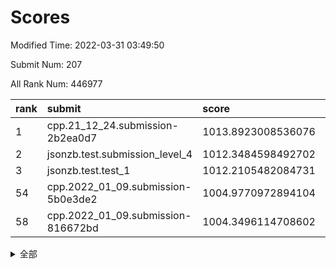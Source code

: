 # Scores

Modified Time: 2022-03-31 03:49:50

Submit Num: 207

All Rank Num: 446977

| rank |               submit               |       score        |       sigma        | pk_num |
| :--- | :--------------------------------- | :----------------- | :----------------- | :----- |
| 1    | cpp.21_12_24.submission-2b2ea0d7   | 1013.8923008536076 | 0.8227934895927953 | 8636   |
| 2    | jsonzb.test.submission_level_4     | 1012.3484598492702 | 0.8363501835049877 | 8640   |
| 3    | jsonzb.test.test_1                 | 1012.2105482084731 | 0.7763570581210946 | 8640   |
| 54   | cpp.2022_01_09.submission-5b0e3de2 | 1004.9770972894104 | 0.7315174875564073 | 8637   |
| 58   | cpp.2022_01_09.submission-816672bd | 1004.3496114708602 | 0.7070727882246757 | 8637   |


<details>
<summary>全部</summary>

| rank |                 submit                 |       score        |       sigma        | pk_num |
| :--- | :------------------------------------- | :----------------- | :----------------- | :----- |
| 1    | cpp.21_12_24.submission-2b2ea0d7       | 1013.8923008536076 | 0.8227934895927953 | 8636   |
| 2    | jsonzb.test.submission_level_4         | 1012.3484598492702 | 0.8363501835049877 | 8640   |
| 3    | jsonzb.test.test_1                     | 1012.2105482084731 | 0.7763570581210946 | 8640   |
| 4    | gobigger.level_3.submission_level_3_33 | 1011.356494313218  | 0.760098513098386  | 8634   |
| 5    | gobigger.level_3.submission_level_3_23 | 1011.3423876023015 | 0.7692614618860368 | 8641   |
| 6    | gobigger.level_3.submission_level_3_3  | 1011.302686380383  | 0.7726959621093643 | 8641   |
| 7    | gobigger.level_3.submission_level_3_19 | 1011.1110054006925 | 0.7584288737238567 | 8645   |
| 8    | gobigger.level_3.submission_level_3_4  | 1010.9202554688322 | 0.7488142897318681 | 8638   |
| 9    | gobigger.level_3.submission_level_3_31 | 1010.85314768762   | 0.7767693270671839 | 8639   |
| 10   | gobigger.level_3.submission_level_3_5  | 1010.8489316291095 | 0.7512557144878733 | 8637   |
| 11   | gobigger.level_3.submission_level_3_0  | 1010.8306935368447 | 0.7603253041423463 | 8640   |
| 12   | gobigger.level_3.submission_level_3_40 | 1010.7849906158185 | 0.7541931141816578 | 8638   |
| 13   | gobigger.level_3.submission_level_3_11 | 1010.7841451719879 | 0.764198473014518  | 8639   |
| 14   | gobigger.level_3.submission_level_3_17 | 1010.7471274761543 | 0.7711521642353235 | 8639   |
| 15   | gobigger.level_3.submission_level_3_41 | 1010.7075219170451 | 0.7859381200302881 | 8636   |
| 16   | gobigger.level_3.submission_level_3_27 | 1010.6859629192365 | 0.7515775311066072 | 8637   |
| 17   | gobigger.level_3.submission_level_3_15 | 1010.6227154665096 | 0.7782735494520449 | 8637   |
| 18   | gobigger.level_3.submission_level_3_48 | 1010.5624666697455 | 0.7380775561966765 | 8634   |
| 19   | gobigger.level_3.submission_level_3_43 | 1010.4787819521465 | 0.7842288828644988 | 8638   |
| 20   | gobigger.level_3.submission_level_3_21 | 1010.4677428976534 | 0.7529814609377705 | 8631   |
| 21   | gobigger.level_3.submission_level_3_26 | 1010.3294987154959 | 0.7556801013004055 | 8640   |
| 22   | gobigger.level_3.submission_level_3_39 | 1010.3255959591543 | 0.7574105798337843 | 8639   |
| 23   | gobigger.level_3.submission_level_3_9  | 1010.3073437239831 | 0.7601296234338619 | 8637   |
| 24   | gobigger.level_3.submission_level_3_29 | 1010.1790999961617 | 0.769243769290439  | 8634   |
| 25   | gobigger.level_3.submission_level_3_25 | 1010.1711723514759 | 0.7484863212656765 | 8632   |
| 26   | gobigger.level_3.submission_level_3_44 | 1010.0988069592934 | 0.758297847168326  | 8636   |
| 27   | gobigger.level_3.submission_level_3_12 | 1010.0939333559113 | 0.766737803080584  | 8639   |
| 28   | gobigger.level_3.submission_level_3_18 | 1010.0096625533148 | 0.762874358040584  | 8641   |
| 29   | gobigger.level_3.submission_level_3_2  | 1009.9601184951545 | 0.7536903593302151 | 8633   |
| 30   | gobigger.level_3.submission_level_3_45 | 1009.9292754732688 | 0.7578645502864436 | 8636   |
| 31   | gobigger.level_3.submission_level_3_46 | 1009.8339958335379 | 0.7678023871134839 | 8644   |
| 32   | gobigger.level_3.submission_level_3_22 | 1009.8142425851132 | 0.7668272912338662 | 8634   |
| 33   | gobigger.level_3.submission_level_3_37 | 1009.7633084677673 | 0.7606001334161386 | 8639   |
| 34   | gobigger.level_3.submission_level_3_47 | 1009.7403626511971 | 0.7589045312292039 | 8641   |
| 35   | gobigger.level_3.submission_level_3_16 | 1009.6098984960852 | 0.7498378433793879 | 8636   |
| 36   | gobigger.level_3.submission_level_3_49 | 1009.5294330996165 | 0.7480642029119122 | 8634   |
| 37   | gobigger.level_3.submission_level_3_34 | 1009.4741680674169 | 0.7465966541145793 | 8641   |
| 38   | gobigger.level_3.submission_level_3_14 | 1009.4236731501545 | 0.7676330715153863 | 8641   |
| 39   | gobigger.level_3.submission_level_3_10 | 1009.3412579175201 | 0.7527969176012054 | 8637   |
| 40   | gobigger.level_3.submission_level_3_20 | 1009.3038213756631 | 0.7597033965165917 | 8639   |
| 41   | gobigger.level_3.submission_level_3_24 | 1009.2898882843774 | 0.7478049555894632 | 8636   |
| 42   | gobigger.level_3.submission_level_3_30 | 1009.2818280047186 | 0.7360294779212422 | 8638   |
| 43   | gobigger.level_3.submission_level_3_35 | 1009.190763094176  | 0.7522710252519778 | 8632   |
| 44   | gobigger.level_3.submission_level_3_32 | 1009.1428352024387 | 0.747059289831954  | 8643   |
| 45   | gobigger.level_3.submission_level_3_7  | 1009.0920967289657 | 0.7614348846862892 | 8636   |
| 46   | gobigger.level_3.submission_level_3_13 | 1009.0829130888615 | 0.7609941988737956 | 8640   |
| 47   | gobigger.level_3.submission_level_3_38 | 1008.9911289306184 | 0.7488105143541546 | 8633   |
| 48   | gobigger.level_3.submission_level_3_28 | 1008.9624921052189 | 0.7654079215459998 | 8635   |
| 49   | gobigger.level_3.submission_level_3_6  | 1008.9276012395384 | 0.7416704531023353 | 8638   |
| 50   | gobigger.level_3.submission_level_3_8  | 1008.7776996985311 | 0.7410353853560714 | 8634   |
| 51   | gobigger.level_3.submission_level_3_36 | 1008.6523874524823 | 0.7506053845870105 | 8636   |
| 52   | gobigger.level_3.submission_level_3_1  | 1008.6518209403649 | 0.7526646768854707 | 8639   |
| 53   | gobigger.level_3.submission_level_3_42 | 1008.2282906688104 | 0.7393765167850946 | 8634   |
| 54   | cpp.2022_01_09.submission-5b0e3de2     | 1004.9770972894104 | 0.7315174875564073 | 8637   |
| 55   | gobigger.level_1.submission_level_1_43 | 1004.589545382061  | 0.7117585400852864 | 8644   |
| 56   | gobigger.level_1.submission_level_1_27 | 1004.4286432142927 | 0.7144217608007268 | 8632   |
| 57   | gobigger.level_1.submission_level_1_37 | 1004.4036729004526 | 0.7151674049431308 | 8639   |
| 58   | cpp.2022_01_09.submission-816672bd     | 1004.3496114708602 | 0.7070727882246757 | 8637   |
| 59   | gobigger.level_1.submission_level_1_41 | 1004.3463582903947 | 0.7275690835983074 | 8639   |
| 60   | gobigger.level_1.submission_level_1_20 | 1004.2665605936077 | 0.7124281637412162 | 8636   |
| 61   | gobigger.level_1.submission_level_1_36 | 1004.2431563177148 | 0.7116736922281991 | 8643   |
| 62   | gobigger.level_1.submission_level_1_39 | 1004.2429353079065 | 0.721195711693053  | 8635   |
| 63   | gobigger.level_1.submission_level_1_19 | 1004.2373271712177 | 0.7099275421879964 | 8632   |
| 64   | gobigger.level_1.submission_level_1_9  | 1004.1542059801706 | 0.7198329405955566 | 8635   |
| 65   | gobigger.level_1.submission_level_1_31 | 1004.1071896925234 | 0.7134080333075223 | 8639   |
| 66   | gobigger.level_1.submission_level_1_44 | 1004.0184296617396 | 0.7138577057424919 | 8633   |
| 67   | gobigger.level_1.submission_level_1_15 | 1003.9601887315958 | 0.7279958861920861 | 8640   |
| 68   | gobigger.level_1.submission_level_1_4  | 1003.9488417360202 | 0.7154817038098571 | 8636   |
| 69   | gobigger.level_1.submission_level_1_0  | 1003.8757817626567 | 0.7085856198670306 | 8639   |
| 70   | gobigger.level_1.submission_level_1_5  | 1003.7997245144746 | 0.7244581350957091 | 8638   |
| 71   | gobigger.level_1.submission_level_1_48 | 1003.7594072674374 | 0.7202684522787332 | 8637   |
| 72   | gobigger.level_1.submission_level_1_12 | 1003.7590266424831 | 0.7227400348975106 | 8637   |
| 73   | gobigger.level_1.submission_level_1_7  | 1003.7545283244249 | 0.7239698139938373 | 8636   |
| 74   | gobigger.level_1.submission_level_1_42 | 1003.614383078657  | 0.724288750199079  | 8637   |
| 75   | gobigger.level_1.submission_level_1_30 | 1003.5751567915713 | 0.7245734170809743 | 8639   |
| 76   | gobigger.level_1.submission_level_1_32 | 1003.5345768085326 | 0.7145732682405458 | 8634   |
| 77   | gobigger.level_1.submission_level_1_49 | 1003.4786485921524 | 0.7230232481927678 | 8643   |
| 78   | gobigger.level_1.submission_level_1_16 | 1003.4723254942296 | 0.7078421247313574 | 8637   |
| 79   | gobigger.level_1.submission_level_1_47 | 1003.4235865425156 | 0.7192995577141486 | 8634   |
| 80   | gobigger.level_1.submission_level_1_33 | 1003.3721657104862 | 0.7248083458763566 | 8639   |
| 81   | gobigger.level_1.submission_level_1_2  | 1003.3601997895389 | 0.7107133398069401 | 8633   |
| 82   | gobigger.level_1.submission_level_1_17 | 1003.3580558713587 | 0.7272653564256132 | 8642   |
| 83   | gobigger.level_1.submission_level_1_28 | 1003.2686274334782 | 0.7157609872657827 | 8639   |
| 84   | gobigger.level_1.submission_level_1_11 | 1003.2273830500343 | 0.7207772040873487 | 8636   |
| 85   | gobigger.level_1.submission_level_1_1  | 1003.2213147181961 | 0.7124960684167274 | 8636   |
| 86   | gobigger.level_1.submission_level_1_14 | 1003.1937084866678 | 0.7213708811818214 | 8640   |
| 87   | gobigger.level_1.submission_level_1_13 | 1003.1931236061888 | 0.7122983682608973 | 8635   |
| 88   | gobigger.level_1.submission_level_1_18 | 1003.1742537290687 | 0.7113710381354813 | 8643   |
| 89   | gobigger.level_1.submission_level_1_10 | 1003.1259720718755 | 0.7166609819844413 | 8632   |
| 90   | gobigger.level_1.submission_level_1_26 | 1003.1256543231589 | 0.711895735775886  | 8643   |
| 91   | gobigger.level_1.submission_level_1_8  | 1003.0711934463651 | 0.7104087681030665 | 8639   |
| 92   | gobigger.level_1.submission_level_1_40 | 1002.9806786786991 | 0.727548044698012  | 8636   |
| 93   | gobigger.level_1.submission_level_1_29 | 1002.9409330450935 | 0.7281216507583667 | 8639   |
| 94   | gobigger.level_1.submission_level_1_23 | 1002.8236629832891 | 0.7260834289821706 | 8632   |
| 95   | gobigger.level_1.submission_level_1_24 | 1002.790939484638  | 0.7182843262112937 | 8641   |
| 96   | gobigger.level_1.submission_level_1_35 | 1002.7720515354923 | 0.7076189571768479 | 8641   |
| 97   | gobigger.level_1.submission_level_1_25 | 1002.6781562555508 | 0.7044140164003853 | 8636   |
| 98   | gobigger.level_1.submission_level_1_3  | 1002.629464173439  | 0.7147756253986626 | 8637   |
| 99   | gobigger.level_1.submission_level_1_46 | 1002.5185523835005 | 0.7242182804461883 | 8635   |
| 100  | gobigger.level_1.submission_level_1_22 | 1002.5084371565862 | 0.7187676131913647 | 8636   |
| 101  | gobigger.level_1.submission_level_1_34 | 1002.5000737209929 | 0.7185029896509224 | 8634   |
| 102  | gobigger.level_1.submission_level_1_6  | 1002.3219517576063 | 0.7090477327354601 | 8640   |
| 103  | gobigger.level_1.submission_level_1_38 | 1002.0936257484635 | 0.7136211508268443 | 8633   |
| 104  | gobigger.level_1.submission_level_1_21 | 1001.7832721329399 | 0.7065095148787726 | 8636   |
| 105  | gobigger.level_1.submission_level_1_45 | 1001.7414903964286 | 0.7164440098653967 | 8633   |
| 106  | gobigger.random.submission_random_12   | 997.4081184876184  | 0.6996460920239619 | 8637   |
| 107  | gobigger.random.submission_random_3    | 997.2966632262273  | 0.7155671447894612 | 8640   |
| 108  | gobigger.random.submission_random_49   | 996.9478866492864  | 0.7014797617570123 | 8634   |
| 109  | gobigger.random.submission_random_34   | 996.840729529008   | 0.7012547717036717 | 8636   |
| 110  | gobigger.random.submission_random_4    | 996.6162597637456  | 0.7183767655462877 | 8631   |
| 111  | gobigger.random.submission_random_39   | 996.5460173985425  | 0.7192311592782458 | 8639   |
| 112  | gobigger.random.submission_random_42   | 996.5089550525778  | 0.7050782847656674 | 8643   |
| 113  | gobigger.random.submission_random_41   | 996.4964168105782  | 0.6943683488745896 | 8639   |
| 114  | gobigger.random.submission_random_18   | 996.4847044564532  | 0.7127607500903721 | 8640   |
| 115  | gobigger.random.submission_random_10   | 996.4505754527551  | 0.7050776963319615 | 8639   |
| 116  | gobigger.random.submission_random_1    | 996.4410420651685  | 0.7284933406152843 | 8635   |
| 117  | gobigger.random.submission_random_23   | 996.3907815480045  | 0.7149902738340358 | 8641   |
| 118  | gobigger.random.submission_random_2    | 996.3819180251909  | 0.7065486443563945 | 8640   |
| 119  | gobigger.random.submission_random_47   | 996.3805781525374  | 0.716742289949518  | 8642   |
| 120  | gobigger.random.submission_random_9    | 996.2838559899576  | 0.7218827383980753 | 8640   |
| 121  | gobigger.random.submission_random_20   | 996.1762199074738  | 0.7065727739267317 | 8640   |
| 122  | gobigger.random.submission_random_44   | 996.1521585490486  | 0.7244134053256294 | 8637   |
| 123  | gobigger.random.submission_random_40   | 996.13407866254    | 0.723539584551795  | 8632   |
| 124  | gobigger.random.submission_random_32   | 996.125868754516   | 0.7036809813456626 | 8638   |
| 125  | gobigger.random.submission_random_35   | 996.113074553237   | 0.7106656110252859 | 8639   |
| 126  | gobigger.random.submission_random_29   | 996.0526569869974  | 0.6938331144347458 | 8636   |
| 127  | gobigger.random.submission_random_7    | 996.0322767598378  | 0.7066449025034476 | 8641   |
| 128  | gobigger.random.submission_random_30   | 996.0268440826035  | 0.7253482410431363 | 8634   |
| 129  | gobigger.random.submission_random_45   | 995.9809348337244  | 0.7045319533438434 | 8635   |
| 130  | gobigger.random.submission_random_22   | 995.9081873486649  | 0.7098335835024423 | 8638   |
| 131  | gobigger.random.submission_random_15   | 995.9012733842166  | 0.7267294307410747 | 8639   |
| 132  | gobigger.random.submission_random_14   | 995.8812289879961  | 0.7111142856233327 | 8634   |
| 133  | gobigger.random.submission_random_13   | 995.8448641340392  | 0.7008844425974522 | 8636   |
| 134  | gobigger.random.submission_random_37   | 995.8012272855461  | 0.7105089149017504 | 8638   |
| 135  | gobigger.random.submission_random_25   | 995.7905067339142  | 0.7125969564147505 | 8636   |
| 136  | gobigger.random.submission_random_46   | 995.7788328195554  | 0.706837051334795  | 8636   |
| 137  | gobigger.random.submission_random_19   | 995.7560673241436  | 0.7055293848975598 | 8640   |
| 138  | gobigger.random.submission_random_31   | 995.7491852386405  | 0.7112815882930041 | 8634   |
| 139  | gobigger.random.submission_random_48   | 995.7379692152217  | 0.6993750125593589 | 8637   |
| 140  | gobigger.random.submission_random_28   | 995.6786236771152  | 0.7080980266003729 | 8640   |
| 141  | gobigger.random.submission_random_6    | 995.57507421607    | 0.7201360239625105 | 8641   |
| 142  | gobigger.random.submission_random_24   | 995.5631946880975  | 0.7169878697683584 | 8637   |
| 143  | gobigger.random.submission_random_11   | 995.5393153651243  | 0.7167848882904801 | 8639   |
| 144  | gobigger.random.submission_random_33   | 995.529370361668   | 0.7058329610026093 | 8636   |
| 145  | gobigger.random.submission_random_8    | 995.5223639189129  | 0.7362039762015243 | 8636   |
| 146  | gobigger.random.submission_random_38   | 995.480879761086   | 0.7233605374932277 | 8639   |
| 147  | gobigger.random.submission_random_43   | 995.4196900001422  | 0.7134505057586368 | 8630   |
| 148  | gobigger.random.submission_random_5    | 995.3498518206718  | 0.7271336575509558 | 8642   |
| 149  | gobigger.random.submission_random_0    | 995.3439247892144  | 0.7120425113800668 | 8637   |
| 150  | gobigger.random.submission_random_16   | 995.1226697015437  | 0.7054713974982739 | 8640   |
| 151  | gobigger.random.submission_random_26   | 994.7860480011882  | 0.705253028118857  | 8640   |
| 152  | gobigger.random.submission_random_27   | 994.7231444645139  | 0.7094029148309584 | 8638   |
| 153  | gobigger.random.submission_random_21   | 994.702708769087   | 0.7101448123858313 | 8631   |
| 154  | gobigger.random.submission_random_17   | 994.3173075164129  | 0.7252981273879006 | 8633   |
| 155  | gobigger.random.submission_random_36   | 994.3045164275381  | 0.7024746280330306 | 8636   |
| 156  | gobigger.level_2.submission_level_2_30 | 994.1476898701327  | 0.7360851218335005 | 8640   |
| 157  | gobigger.level_2.submission_level_2_47 | 993.9127228962011  | 0.7224388407915087 | 8637   |
| 158  | gobigger.level_2.submission_level_2_24 | 993.8748604897688  | 0.7312743568874306 | 8637   |
| 159  | gobigger.level_2.submission_level_2_1  | 993.5381591508685  | 0.7337770880746461 | 8642   |
| 160  | gobigger.level_2.submission_level_2_39 | 993.5146612326071  | 0.7378992407780522 | 8636   |
| 161  | gobigger.level_2.submission_level_2_6  | 993.3372337923167  | 0.7361193630104421 | 8634   |
| 162  | gobigger.level_2.submission_level_2_19 | 993.2192970600458  | 0.7464676835273057 | 8638   |
| 163  | gobigger.level_2.submission_level_2_14 | 993.1728279261835  | 0.727201657721725  | 8635   |
| 164  | gobigger.level_2.submission_level_2_23 | 993.1408278434433  | 0.7291637831540119 | 8631   |
| 165  | gobigger.level_2.submission_level_2_4  | 993.047674469398   | 0.7322403664540892 | 8634   |
| 166  | gobigger.level_2.submission_level_2_42 | 992.8902877613654  | 0.7482205975840668 | 8639   |
| 167  | gobigger.level_2.submission_level_2_21 | 992.7631700430451  | 0.7437966594678032 | 8637   |
| 168  | gobigger.level_2.submission_level_2_29 | 992.7514725558588  | 0.7465952365322545 | 8637   |
| 169  | gobigger.level_2.submission_level_2_28 | 992.6402886811694  | 0.7476148477101755 | 8636   |
| 170  | gobigger.level_2.submission_level_2_31 | 992.566866082621   | 0.7536571702069933 | 8638   |
| 171  | gobigger.level_2.submission_level_2_34 | 992.5257357207162  | 0.7365040182275747 | 8633   |
| 172  | gobigger.level_2.submission_level_2_40 | 992.4378372492697  | 0.7370714806312972 | 8640   |
| 173  | gobigger.level_2.submission_level_2_9  | 992.3813156346957  | 0.7487734093829717 | 8635   |
| 174  | gobigger.level_2.submission_level_2_46 | 992.3681410300558  | 0.7462522960921558 | 8643   |
| 175  | gobigger.level_2.submission_level_2_18 | 992.3308593455595  | 0.7625547244799935 | 8637   |
| 176  | gobigger.level_2.submission_level_2_20 | 992.3121641565867  | 0.7543696367990972 | 8635   |
| 177  | gobigger.level_2.submission_level_2_38 | 992.3015978837547  | 0.7260082409814805 | 8639   |
| 178  | gobigger.level_2.submission_level_2_41 | 992.2795507737133  | 0.740307090133775  | 8640   |
| 179  | gobigger.level_2.submission_level_2_35 | 992.1902452942116  | 0.7631574432058245 | 8640   |
| 180  | gobigger.level_2.submission_level_2_44 | 992.0171903565964  | 0.7378870954057886 | 8635   |
| 181  | gobigger.level_2.submission_level_2_5  | 992.0071771702685  | 0.7614556500439202 | 8639   |
| 182  | gobigger.level_2.submission_level_2_22 | 991.9725956566913  | 0.7503946249409021 | 8634   |
| 183  | gobigger.level_2.submission_level_2_43 | 991.9592225335249  | 0.7576656181530087 | 8640   |
| 184  | gobigger.level_2.submission_level_2_36 | 991.925105373241   | 0.7693914268597035 | 8638   |
| 185  | gobigger.level_2.submission_level_2_13 | 991.9105038456703  | 0.7650470792385627 | 8638   |
| 186  | gobigger.level_2.submission_level_2_32 | 991.9081318357277  | 0.7719890818835922 | 8638   |
| 187  | gobigger.level_2.submission_level_2_45 | 991.8801100490484  | 0.7337317490990981 | 8638   |
| 188  | gobigger.level_2.submission_level_2_33 | 991.8074586366517  | 0.738086447276351  | 8636   |
| 189  | gobigger.level_2.submission_level_2_12 | 991.770099569984   | 0.7544894123939457 | 8629   |
| 190  | gobigger.level_2.submission_level_2_11 | 991.7442253550273  | 0.7717004991277309 | 8640   |
| 191  | gobigger.level_2.submission_level_2_48 | 991.6864377439408  | 0.7483481359944615 | 8641   |
| 192  | gobigger.level_2.submission_level_2_37 | 991.6767004355955  | 0.7475553896181778 | 8636   |
| 193  | gobigger.level_2.submission_level_2_7  | 991.6024549074563  | 0.763496607763154  | 8637   |
| 194  | gobigger.level_2.submission_level_2_2  | 991.5213842203046  | 0.7590423275130549 | 8635   |
| 195  | gobigger.level_2.submission_level_2_8  | 991.5199462695186  | 0.7498642886747992 | 8640   |
| 196  | gobigger.level_2.submission_level_2_0  | 991.5017417033572  | 0.7434711490763294 | 8636   |
| 197  | gobigger.level_2.submission_level_2_15 | 991.4931073932622  | 0.761771761010428  | 8640   |
| 198  | gobigger.level_2.submission_level_2_3  | 991.485093837882   | 0.742367147052457  | 8640   |
| 199  | gobigger.level_2.submission_level_2_16 | 991.3023210539142  | 0.7527908815947745 | 8632   |
| 200  | gobigger.level_2.submission_level_2_17 | 991.2792969890527  | 0.750905011043603  | 8633   |
| 201  | gobigger.level_2.submission_level_2_10 | 990.9211717260046  | 0.753915601952507  | 8632   |
| 202  | gobigger.level_2.submission_level_2_25 | 990.892429341429   | 0.7338757250069995 | 8639   |
| 203  | gobigger.level_2.submission_level_2_49 | 990.7829626219968  | 0.7540648239469193 | 8634   |
| 204  | gobigger.level_2.submission_level_2_26 | 990.6558591948886  | 0.7826686767496238 | 8639   |
| 205  | gobigger.level_2.submission_level_2_27 | 990.5637376133525  | 0.7636935582035242 | 8637   |
| 206  | gobigger.none.submission_none_0        | 979.2825783745354  | 1.2451896427279612 | 8634   |
| 207  | gobigger.none.submission_none_1        | 976.2442208408163  | 1.4450074516705773 | 8636   |

</details>